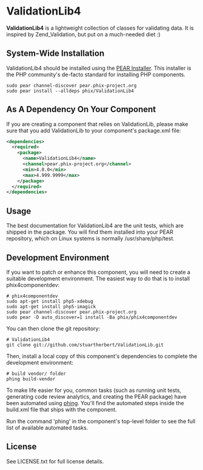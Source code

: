 ValidationLib4
==============

**ValidationLib4** is a lightweight collection of classes for validating data. It is inspired by Zend_Validation, but put on a much-needed diet :)

System-Wide Installation
------------------------

ValidationLib4 should be installed using the [PEAR Installer](http://pear.php.net). This installer is the PHP community's de-facto standard for installing PHP components.

    sudo pear channel-discover pear.phix-project.org
    sudo pear install --alldeps phix/ValidationLib4

As A Dependency On Your Component
---------------------------------

If you are creating a component that relies on ValidationLib, please make sure that you add ValidationLib to your component's package.xml file:

```xml
<dependencies>
  <required>
    <package>
      <name>ValidationLib4</name>
      <channel>pear.phix-project.org</channel>
      <min>4.0.0</min>
      <max>4.999.9999</max>
    </package>
  </required>
</dependencies>
```

Usage
-----

The best documentation for ValidationLib4 are the unit tests, which are shipped in the package.  You will find them installed into your PEAR repository, which on Linux systems is normally /usr/share/php/test.

Development Environment
-----------------------

If you want to patch or enhance this component, you will need to create a suitable development environment. The easiest way to do that is to install phix4componentdev:

    # phix4componentdev
    sudo apt-get install php5-xdebug
    sudo apt-get install php5-imagick
    sudo pear channel-discover pear.phix-project.org
    sudo pear -D auto_discover=1 install -Ba phix/phix4componentdev

You can then clone the git repository:

    # ValidationLib4
    git clone git://github.com/stuartherbert/ValidationLib.git

Then, install a local copy of this component's dependencies to complete the development environment:

    # build vendor/ folder
    phing build-vendor

To make life easier for you, common tasks (such as running unit tests, generating code review analytics, and creating the PEAR package) have been automated using [phing](http://phing.info).  You'll find the automated steps inside the build.xml file that ships with the component.

Run the command 'phing' in the component's top-level folder to see the full list of available automated tasks.

License
-------

See LICENSE.txt for full license details.
